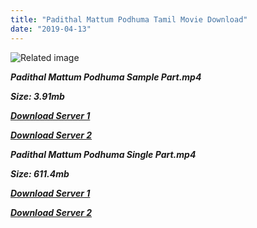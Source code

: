 ```yaml
---
title: "Padithal Mattum Podhuma Tamil Movie Download"
date: "2019-04-13"
---
```


![Related image](https://upload.wikimedia.org/wikipedia/en/thumb/5/59/Padithal_mattum_pothuma.jpg/220px-Padithal_mattum_pothuma.jpg)

**_Padithal Mattum Podhuma Sample Part.mp4_**

**_Size: 3.91mb_**

**_[Download Server 1](http://b5.wetransfer.vip/files/{fb880f6db0ad663db529f57694c28cccd461c3d4fc624305e324329e3cbfaaa8}20Actor{fb880f6db0ad663db529f57694c28cccd461c3d4fc624305e324329e3cbfaaa8}20Hits{fb880f6db0ad663db529f57694c28cccd461c3d4fc624305e324329e3cbfaaa8}20Collection/Sivaji{fb880f6db0ad663db529f57694c28cccd461c3d4fc624305e324329e3cbfaaa8}20Movies{fb880f6db0ad663db529f57694c28cccd461c3d4fc624305e324329e3cbfaaa8}20Collections/Padithal{fb880f6db0ad663db529f57694c28cccd461c3d4fc624305e324329e3cbfaaa8}20Mattum{fb880f6db0ad663db529f57694c28cccd461c3d4fc624305e324329e3cbfaaa8}20Podhuma{fb880f6db0ad663db529f57694c28cccd461c3d4fc624305e324329e3cbfaaa8}20(1962)/Padithal{fb880f6db0ad663db529f57694c28cccd461c3d4fc624305e324329e3cbfaaa8}20Mattum{fb880f6db0ad663db529f57694c28cccd461c3d4fc624305e324329e3cbfaaa8}20Podhuma{fb880f6db0ad663db529f57694c28cccd461c3d4fc624305e324329e3cbfaaa8}20{fb880f6db0ad663db529f57694c28cccd461c3d4fc624305e324329e3cbfaaa8}20Sample{fb880f6db0ad663db529f57694c28cccd461c3d4fc624305e324329e3cbfaaa8}20HD.mp4)_**

**_[Download Server 2](http://b5.wetransfer.vip/files/{fb880f6db0ad663db529f57694c28cccd461c3d4fc624305e324329e3cbfaaa8}20Actor{fb880f6db0ad663db529f57694c28cccd461c3d4fc624305e324329e3cbfaaa8}20Hits{fb880f6db0ad663db529f57694c28cccd461c3d4fc624305e324329e3cbfaaa8}20Collection/Sivaji{fb880f6db0ad663db529f57694c28cccd461c3d4fc624305e324329e3cbfaaa8}20Movies{fb880f6db0ad663db529f57694c28cccd461c3d4fc624305e324329e3cbfaaa8}20Collections/Padithal{fb880f6db0ad663db529f57694c28cccd461c3d4fc624305e324329e3cbfaaa8}20Mattum{fb880f6db0ad663db529f57694c28cccd461c3d4fc624305e324329e3cbfaaa8}20Podhuma{fb880f6db0ad663db529f57694c28cccd461c3d4fc624305e324329e3cbfaaa8}20(1962)/Padithal{fb880f6db0ad663db529f57694c28cccd461c3d4fc624305e324329e3cbfaaa8}20Mattum{fb880f6db0ad663db529f57694c28cccd461c3d4fc624305e324329e3cbfaaa8}20Podhuma{fb880f6db0ad663db529f57694c28cccd461c3d4fc624305e324329e3cbfaaa8}20{fb880f6db0ad663db529f57694c28cccd461c3d4fc624305e324329e3cbfaaa8}20Sample{fb880f6db0ad663db529f57694c28cccd461c3d4fc624305e324329e3cbfaaa8}20HD.mp4)_**

**_Padithal Mattum Podhuma Single Part.mp4_**

**_Size: 611.4mb_**

**_[Download Server 1](http://b5.wetransfer.vip/files/{fb880f6db0ad663db529f57694c28cccd461c3d4fc624305e324329e3cbfaaa8}20Actor{fb880f6db0ad663db529f57694c28cccd461c3d4fc624305e324329e3cbfaaa8}20Hits{fb880f6db0ad663db529f57694c28cccd461c3d4fc624305e324329e3cbfaaa8}20Collection/Sivaji{fb880f6db0ad663db529f57694c28cccd461c3d4fc624305e324329e3cbfaaa8}20Movies{fb880f6db0ad663db529f57694c28cccd461c3d4fc624305e324329e3cbfaaa8}20Collections/Padithal{fb880f6db0ad663db529f57694c28cccd461c3d4fc624305e324329e3cbfaaa8}20Mattum{fb880f6db0ad663db529f57694c28cccd461c3d4fc624305e324329e3cbfaaa8}20Podhuma{fb880f6db0ad663db529f57694c28cccd461c3d4fc624305e324329e3cbfaaa8}20(1962)/Padithal{fb880f6db0ad663db529f57694c28cccd461c3d4fc624305e324329e3cbfaaa8}20Mattum{fb880f6db0ad663db529f57694c28cccd461c3d4fc624305e324329e3cbfaaa8}20Podhuma{fb880f6db0ad663db529f57694c28cccd461c3d4fc624305e324329e3cbfaaa8}20{fb880f6db0ad663db529f57694c28cccd461c3d4fc624305e324329e3cbfaaa8}20Single{fb880f6db0ad663db529f57694c28cccd461c3d4fc624305e324329e3cbfaaa8}20Part{fb880f6db0ad663db529f57694c28cccd461c3d4fc624305e324329e3cbfaaa8}20HD.mp4)_**

**_[Download Server 2](http://b5.wetransfer.vip/files/{fb880f6db0ad663db529f57694c28cccd461c3d4fc624305e324329e3cbfaaa8}20Actor{fb880f6db0ad663db529f57694c28cccd461c3d4fc624305e324329e3cbfaaa8}20Hits{fb880f6db0ad663db529f57694c28cccd461c3d4fc624305e324329e3cbfaaa8}20Collection/Sivaji{fb880f6db0ad663db529f57694c28cccd461c3d4fc624305e324329e3cbfaaa8}20Movies{fb880f6db0ad663db529f57694c28cccd461c3d4fc624305e324329e3cbfaaa8}20Collections/Padithal{fb880f6db0ad663db529f57694c28cccd461c3d4fc624305e324329e3cbfaaa8}20Mattum{fb880f6db0ad663db529f57694c28cccd461c3d4fc624305e324329e3cbfaaa8}20Podhuma{fb880f6db0ad663db529f57694c28cccd461c3d4fc624305e324329e3cbfaaa8}20(1962)/Padithal{fb880f6db0ad663db529f57694c28cccd461c3d4fc624305e324329e3cbfaaa8}20Mattum{fb880f6db0ad663db529f57694c28cccd461c3d4fc624305e324329e3cbfaaa8}20Podhuma{fb880f6db0ad663db529f57694c28cccd461c3d4fc624305e324329e3cbfaaa8}20{fb880f6db0ad663db529f57694c28cccd461c3d4fc624305e324329e3cbfaaa8}20Single{fb880f6db0ad663db529f57694c28cccd461c3d4fc624305e324329e3cbfaaa8}20Part{fb880f6db0ad663db529f57694c28cccd461c3d4fc624305e324329e3cbfaaa8}20HD.mp4)_**
